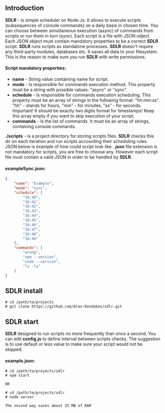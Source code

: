 ## Introduction

**SDLR** - is simple scheduler on Node.Js. It allows to execute scripts (subsequences of console commands) on a daily basis in chosen time. You can choose between simultaneous execution (async) of commands from scripts or run them in turn (sync). Each script is a file with JSON odject. Each JSON object must contain mandatory properties to be a correct **SDLR** script. **SDLR** runs scripts as standalone processes. **SDLR** doesn't require any third-party modules, databases etc. It saves all data to your filesystem. This is the reason to make sure you run **SDLR** with write permissions.

#### Script mandatory properties:

* **name** - String value containing name for script.
* **mode** - Is responsible for commands execution method. This property must be a string with possible values: "async" or "sync".
* **schedule** - Is responsible for commands execution scheduling. This property must be an array of strings in the following format: "hh:mm:ss". "hh" - stands for hours, "mm" - for minutes, "ss" - for seconds. Important! It should be exactly two digits format for timestamps! Keep this array empty if you want to skip execution of your script.
* **commands** - Is the list of commands. It must be an array of strings, containing console commands.

**./scripts** - is a project directory for storing scripts files. **SDLR** checks this dir on each iteration and run scripts accourding their scheduling rules. JSON below is example of how could script look like. **.json** file extension is not mandatory for scripts, you are free to choose any. However each script file must contain a valid JSON in order to be handled by **SDLR**.

#### exampleSync.json:
```json
{
    "name": "Example",
    "mode": "sync",
    "schedule": [
        "16:40",
        "16:41",
        "16:42",
        "16:43",
        "16:44",
        "16:45",
        "16:46",
        "16:47",
        "16:48",
        "16:49"
    ],
    "commands": [
        "wrong",
        "npm --version",
        "node --version",
        "ls -la"
    ]
}
```

## **SDLR** install

```shell
# cd /path/to/projects
# git clone https://github.com/Alex-Kondakov/sdlr.git
```

## **SDLR** start

**SDLR** designed to run scripts no more frequently than once a second. You can edit **config.js** to define interval between scripts checks. The suggestion is to use default or less value to make sure your script would not be skipped.

#### example.json:
```shell
# cd /path/to/projects/sdlr
# npm start

OR

# cd /path/to/projects/sdlr
# node server

The second way saves about 25 MB of RAM
```